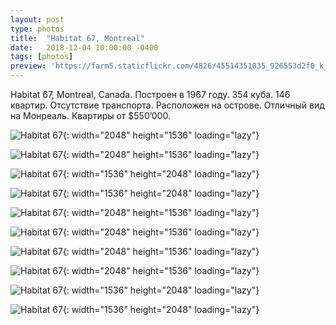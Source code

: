 ```yaml
---
layout: post
type: photos
title:  "Habitat 67, Montreal"
date:   2018-12-04 10:00:00 -0400
tags: [photos]
preview: 'https://farm5.staticflickr.com/4826/45514351035_926553d2f0_k_d.jpg'
---
```


Habitat 67, Montreal, Canada. Построен в 1967 году. 354 куба. 146 квартир. Отсутствие транспорта. Расположен на острове. Отличный вид на Монреаль. Квартиры от $550’000.

![Habitat 67](https://live.staticflickr.com/7855/45514354185_e7e64a2e43_k.jpg){: width="2048" height="1536" loading="lazy"}

![Habitat 67](https://live.staticflickr.com/4914/32555018048_3039027cfe_k.jpg){: width="2048" height="1536" loading="lazy"}

![Habitat 67](https://live.staticflickr.com/7921/45514352515_33dc34cafc_k.jpg){: width="1536" height="2048" loading="lazy"}

![Habitat 67](https://live.staticflickr.com/7817/32555016788_d051a41696_k.jpg){: width="1536" height="2048" loading="lazy"}

![Habitat 67](https://live.staticflickr.com/4826/45514351035_926553d2f0_k.jpg){: width="2048" height="1536" loading="lazy"}

![Habitat 67](https://live.staticflickr.com/4867/32555015288_f3e2770c42_k.jpg){: width="2048" height="1536" loading="lazy"}

![Habitat 67](https://live.staticflickr.com/4878/46376397622_37c078753d_k.jpg){: width="2048" height="1536" loading="lazy"}

![Habitat 67](https://live.staticflickr.com/7873/32555014098_93db4aeac0_k.jpg){: width="2048" height="1536" loading="lazy"}

![Habitat 67](https://live.staticflickr.com/7827/45514348175_c303d4b494_k.jpg){: width="1536" height="2048" loading="lazy"}

![Habitat 67](https://live.staticflickr.com/7878/32555012738_3af02ff882_k.jpg){: width="1536" height="2048" loading="lazy"}
